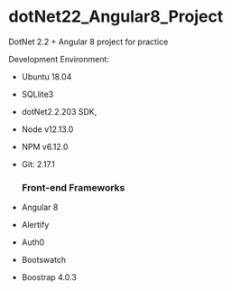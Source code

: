 # dotNet22_Angular8_Project
DotNet 2.2 + Angular 8 project for practice

Development Environment:

* Ubuntu 18.04

* SQLlite3

* dotNet2.2.203 SDK, 

* Node v12.13.0

* NPM v6.12.0

* Git: 2.17.1

  ### Front-end Frameworks

* Angular 8

* Alertify

* Auth0

* Bootswatch

* Boostrap 4.0.3
